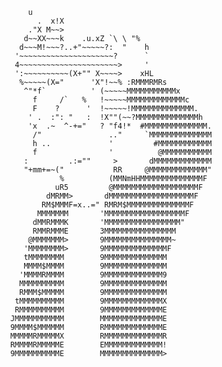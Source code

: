               u                                 
                .  x!X                                 
              ."X M~~>                                 
             d~~XX~~~k    .u.xZ `\ \ "%                
            d~~~M!~~~?..+"~~~~~?:  "    h              
           '~~~~~~~~~~~~~~~~~~~~~?      `              
           4~~~~~~~~~~~~~~~~~~~~~~>     '              
           ':~~~~~~~~~~(X+"" X~~~~>    xHL             
            %~~~~~(X="      'X"!~~% :RMMMRMRs          
             ^"*f`          ' (~~~~~MMMMMMMMMMMx       
               f     /`   %   !~~~~~MMMMMMMMMMMMMc     
               F    ?      '  !~~~~~!MMMMMMMMMMMMMM.   
              ' .  :": "   :  !X""(~~?MMMMMMMMMMMMMMh  
              'x  .~  ^-+="   ? "f4!*  #MMMMMMMMMMMMMM.
               /"               .."     `MMMMMMMMMMMMMM
               h ..             '         #MMMMMMMMMMMM
               f                '          @MMMMMMMMMMM
             :         .:=""     >       dMMMMMMMMMMMMM
             "+mm+=~("           RR     @MMMMMMMMMMMMM"
                     %          (MMNmHHMMMMMMMMMMMMMMF 
                    uR5         @MMMMMMMMMMMMMMMMMMMF  
                  dMRMM>       dMMMMMMMMMMMMMMMMMMMF   
                 RM$MMMF=x..=" RMRM$MMMMMMMMMMMMMMF    
                MMMMMMM       'MMMMMMMMMMMMMMMMMMF     
               dMMRMMMK       'MMMMMMMMMMMMMMMMM"      
               RMMRMMME       3MMMMMMMMMMMMMMMM        
              @MMMMMMM>       9MMMMMMMMMMMMMMM~        
             'MMMMMMMM>       9MMMMMMMMMMMMMMF         
             tMMMMMMMM        9MMMMMMMMMMMMMM          
             MMMM$MMMM        9MMMMMMMMMMMMMM          
            'MMMMRMMMM        9MMMMMMMMMMMMM9          
            MMMMMMMMMM        9MMMMMMMMMMMMMM          
            RMMM$MMMMM        9MMMMMMMMMMMMMM          
           tMMMMMMMMMM        9MMMMMMMMMMMMMX          
           RMMMMMMMMMM        9MMMMMMMMMMMMME          
          JMMMMMMMMMMM        MMMMMMMMMMMMMME          
          9MMMM$MMMMMM        RMMMMMMMMMMMMME          
          MMMMMRMMMMMX        RMMMMMMMMMMMMMR          
          RMMMMRMMMMME        EMMMMMMMMMMMMM!          
          9MMMMMMMMMME        MMMMMMMMMMMMMM>
